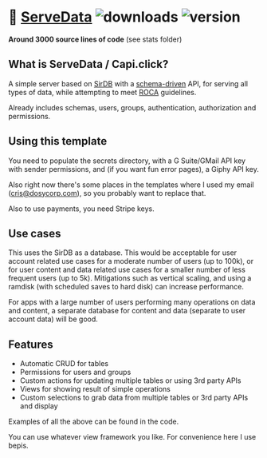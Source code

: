 # :crystal_ball: [ServeData](https://github.com/cris691/servedata) ![downloads](https://img.shields.io/npm/dt/servedata) ![version](https://img.shields.io/npm/v/servedata?label=version)

**Around 3000 source lines of code** (see stats folder)

## What is ServeData / Capi.click?

A simple server based on [SirDB](https://github.com/cris691/stubdb) with a [schema-driven](https://buf.build/blog/api-design-is-stuck-in-the-past) API, for serving all types of data, while attempting to meet [ROCA](https://roca-style.org/) guidelines.

Already includes schemas, users, groups, authentication, authorization and permissions. 


## Using this template

You need to populate the secrets directory, with a G Suite/GMail API key with sender permissions, and (if you want fun error pages), a Giphy API key.

Also right now there's some places in the templates where I used my email (cris@dosycorp.com), so you probably want to replace that.

Also to use payments, you need Stripe keys. 


## Use cases

This uses the SirDB as a database. This would be acceptable for user account related use cases for a moderate number of users (up to 100k), or for user content and data related use cases for a smaller number of less frequent users (up to 5k). Mitigations such as vertical scaling, and using a ramdisk (with scheduled saves to hard disk) can increase performance.

For apps with a large number of users performing many operations on data and content, a separate database for content and data (separate to user account data) will be good.

## Features

- Automatic CRUD for tables
- Permissions for users and groups
- Custom actions for updating multiple tables or using 3rd party APIs
- Views for showing result of simple operations
- Custom selections to grab data from multiple tables or 3rd party APIs and display

Examples of all the above can be found in the code.

You can use whatever view framework you like. For convenience here I use bepis.

